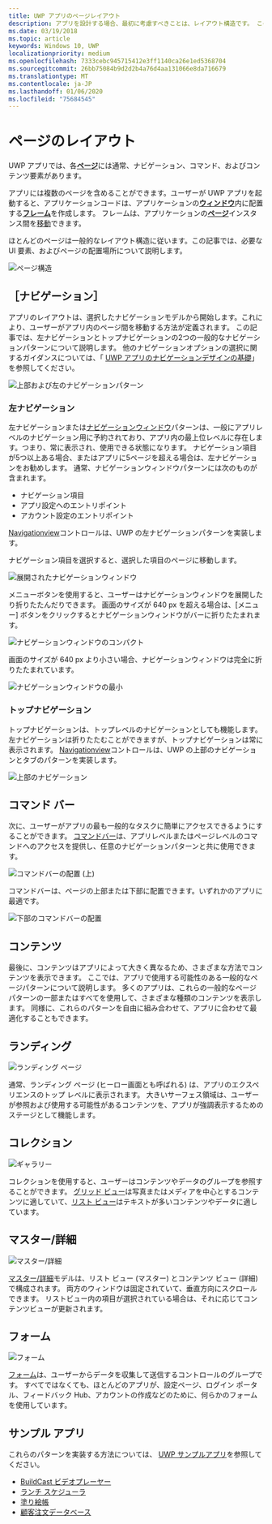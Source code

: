 ```yaml
---
title: UWP アプリのページレイアウト
description: アプリを設計する場合、最初に考慮すべきことは、レイアウト構造です。 この記事では、基本的なページレイアウトの一般的な構造について説明します。これには、必要な UI 要素や、ページをどこに配置する必要があるかなどが含まれます。 UWP アプリでは、各ページには通常、ナビゲーション、コマンド、およびコンテンツ要素があります。
ms.date: 03/19/2018
ms.topic: article
keywords: Windows 10, UWP
localizationpriority: medium
ms.openlocfilehash: 7333cebc945715412e3ff1140ca26e1ed5368704
ms.sourcegitcommit: 26bb75084b9d2d2b4a76d4aa131066e8da716679
ms.translationtype: MT
ms.contentlocale: ja-JP
ms.lasthandoff: 01/06/2020
ms.locfileid: "75684545"
---
```

# <a name="page-layout"></a>ページのレイアウト

UWP アプリでは、各[**ページ**](https://docs.microsoft.com/uwp/api/Windows.UI.Xaml.Controls.Page)には通常、ナビゲーション、コマンド、およびコンテンツ要素があります。 

アプリには複数のページを含めることができます。ユーザーが UWP アプリを起動すると、アプリケーションコードは、アプリケーションの[**ウィンドウ**](https://docs.microsoft.com/uwp/api/windows.ui.xaml.window)内に配置する[**フレーム**](https://docs.microsoft.com/uwp/api/Windows.UI.Xaml.Controls.Frame)を作成します。 フレームは、アプリケーションの[**ページ**](https://docs.microsoft.com/uwp/api/Windows.UI.Xaml.Controls.Page)インスタンス間を[移動](../basics/navigate-between-two-pages.md)できます。 

ほとんどのページは一般的なレイアウト構造に従います。この記事では、必要な UI 要素、およびページの配置場所について説明します。 

![ページ構造](images/page-components.svg)

## <a name="navigation"></a>［ナビゲーション］
アプリのレイアウトは、選択したナビゲーションモデルから開始します。これにより、ユーザーがアプリ内のページ間を移動する方法が定義されます。 この記事では、左ナビゲーションとトップナビゲーションの2つの一般的なナビゲーションパターンについて説明します。 他のナビゲーションオプションの選択に関するガイダンスについては、「 [UWP アプリのナビゲーションデザインの基礎](../basics/navigation-basics.md)」を参照してください。

![上部および左のナビゲーションパターン](images/top-left-nav.svg)

### <a name="left-nav"></a>左ナビゲーション
左ナビゲーションまたは[ナビゲーションウィンドウ](../controls-and-patterns/navigationview.md)パターンは、一般にアプリレベルのナビゲーション用に予約されており、アプリ内の最上位レベルに存在します。つまり、常に表示され、使用できる状態になります。 ナビゲーション項目が5つ以上ある場合、またはアプリに5ページを超える場合は、左ナビゲーションをお勧めします。 通常、ナビゲーションウィンドウパターンには次のものが含まれます。
- ナビゲーション項目
- アプリ設定へのエントリポイント
- アカウント設定のエントリポイント

[Navigationview](https://docs.microsoft.com/uwp/api/windows.ui.xaml.controls.navigationview)コントロールは、UWP の左ナビゲーションパターンを実装します。

ナビゲーション項目を選択すると、選択した項目のページに移動します。

![展開されたナビゲーションウィンドウ](images/navview-expanded.svg)

メニューボタンを使用すると、ユーザーはナビゲーションウィンドウを展開したり折りたたんだりできます。 画面のサイズが 640 px を超える場合は、[メニュー] ボタンをクリックするとナビゲーションウィンドウがバーに折りたたまれます。

![ナビゲーションウィンドウのコンパクト](images/navview-compact.svg)

画面のサイズが 640 px より小さい場合、ナビゲーションウィンドウは完全に折りたたまれています。

![ナビゲーションウィンドウの最小](images/navview-minimal.svg)

### <a name="top-nav"></a>トップナビゲーション

トップナビゲーションは、トップレベルのナビゲーションとしても機能します。 左ナビゲーションは折りたたむことができますが、トップナビゲーションは常に表示されます。 [Navigationview](../controls-and-patterns/navigationview.md)コントロールは、UWP の上部のナビゲーションとタブのパターンを実装します。

![上部のナビゲーション](images/pivot-large.svg)

## <a name="command-bar"></a>コマンド バー

次に、ユーザーがアプリの最も一般的なタスクに簡単にアクセスできるようにすることができます。 [コマンドバー](../controls-and-patterns/app-bars.md)は、アプリレベルまたはページレベルのコマンドへのアクセスを提供し、任意のナビゲーションパターンと共に使用できます。

![コマンドバーの配置 (上) ](images/app-bar-desktop.svg)

コマンドバーは、ページの上部または下部に配置できます。いずれかのアプリに最適です。

![下部のコマンドバーの配置](images/app-bar-mobile.svg)

## <a name="content"></a>コンテンツ

最後に、コンテンツはアプリによって大きく異なるため、さまざまな方法でコンテンツを表示できます。 ここでは、アプリで使用する可能性のある一般的なページパターンについて説明します。 多くのアプリは、これらの一般的なページ パターンの一部またはすべてを使用して、さまざまな種類のコンテンツを表示します。 同様に、これらのパターンを自由に組み合わせて、アプリに合わせて最適化することもできます。

## <a name="landing"></a>ランディング

![ランディング ページ](images/hero-screen.svg)

通常、ランディング ページ (ヒーロー画面とも呼ばれる) は、アプリのエクスペリエンスのトップ レベルに表示されます。 大きいサーフェス領域は、ユーザーが参照および使用する可能性があるコンテンツを、アプリが強調表示するためのステージとして機能します。

## <a name="collections"></a>コレクション

![ギャラリー](images/gridview.svg)

コレクションを使用すると、ユーザーはコンテンツやデータのグループを参照することができます。 [グリッド ビュー](../controls-and-patterns/item-templates-gridview.md)は写真またはメディアを中心とするコンテンツに適していて、[リスト ビュー](../controls-and-patterns/item-templates-listview.md)はテキストが多いコンテンツやデータに適しています。

## <a name="masterdetail"></a>マスター/詳細

![マスター/詳細](images/master-detail.svg)

[マスター/詳細](../controls-and-patterns/master-details.md)モデルは、リスト ビュー (マスター) とコンテンツ ビュー (詳細) で構成されます。 両方のウィンドウは固定されていて、垂直方向にスクロールできます。 リストビュー内の項目が選択されている場合は、それに応じてコンテンツビューが更新されます。 

## <a name="forms"></a>フォーム
![フォーム](images/form.svg)

[フォーム](../controls-and-patterns/forms.md)は、ユーザーからデータを収集して送信するコントロールのグループです。 すべてではなくても、ほとんどのアプリが、設定ページ、ログイン ポータル、フィードバック Hub、アカウントの作成などのために、何らかのフォームを使用しています。 

## <a name="sample-apps"></a>サンプル アプリ
これらのパターンを実装する方法については、 [UWP サンプルアプリ](https://developer.microsoft.com/windows/samples)を参照してください。
- [BuildCast ビデオプレーヤー](https://github.com/Microsoft/BuildCast)
- [ランチ スケジューラ](https://github.com/Microsoft/Windows-appsample-lunch-scheduler)
- [塗り絵帳](https://github.com/Microsoft/Windows-appsample-coloringbook)
- [顧客注文データベース](https://github.com/Microsoft/Windows-appsample-customers-orders-database)
